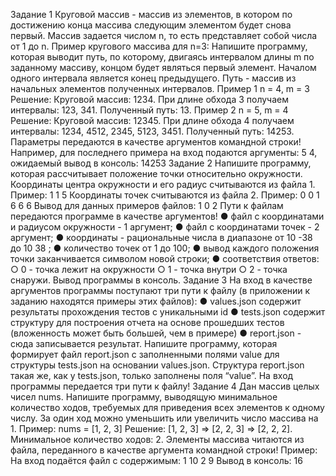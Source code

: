 Задание 1
Круговой массив - массив из элементов, в котором по достижению конца массива
следующим элементом будет снова первый. Массив задается числом n, то есть
представляет собой числа от 1 до n.
Пример кругового массива для n=3:
Напишите программу, которая выводит путь, по которому, двигаясь интервалом длины
m по заданному массиву, концом будет являться первый элемент.
Началом одного интервала является конец предыдущего.
Путь - массив из начальных элементов полученных интервалов.
Пример 1
n = 4, m = 3
Решение:
Круговой массив: 1234.
При длине обхода 3 получаем интервалы: 123, 341. Полученный путь: 13.
Пример 2
n = 5, m = 4
Решение:
Круговой массив: 12345.
При длине обхода 4 получаем интервалы: 1234, 4512, 2345, 5123, 3451.
Полученный путь: 14253.
Параметры передаются в качестве аргументов командной строки!
Например, для последнего примера на вход подаются аргументы: 5 4, ожидаемый
вывод в консоль: 14253
Задание 2
Напишите программу, которая рассчитывает положение точки относительно
окружности.
Координаты центра окружности и его радиус считываются из файла 1.
Пример:
1 1
5
Координаты точек считываются из файла 2.
Пример:
0 0
1 6
6 6
Вывод для данных примеров файлов:
1
0
2
Пути к файлам передаются программе в качестве аргументов!
● файл с координатами и радиусом окружности - 1 аргумент;
● файл с координатами точек - 2 аргумент;
● координаты - рациональные числа в диапазоне от 10
-38 до 10
38
;
● количество точек от 1 до 100;
● вывод каждого положения точки заканчивается символом новой строки;
● соответствия ответов:
○ 0 - точка лежит на окружности
○ 1 - точка внутри
○ 2 - точка снаружи.
Вывод программы в консоль.
Задание 3
На вход в качестве аргументов программы поступают три пути к файлу (в приложении
к заданию находятся примеры этих файлов):
● values.json содержит результаты прохождения тестов с уникальными id
● tests.json содержит структуру для построения отчета на основе прошедших
тестов (вложенность может быть большей, чем в примере)
● report.json - сюда записывается результат.
Напишите программу, которая формирует файл report.json с заполненными полями
value для структуры tests.json на основании values.json.
Структура report.json такая же, как у tests.json, только заполнены поля “value”.
На вход программы передается три пути к файлу!
Задание 4
Дан массив целых чисел nums.
Напишите программу, выводящую минимальное количество ходов, требуемых для
приведения всех элементов к одному числу.
За один ход можно уменьшить или увеличить число массива на 1.
Пример:
nums = [1, 2, 3]
Решение: [1, 2, 3] => [2, 2, 3] => [2, 2, 2].
Минимальное количество ходов: 2.
Элементы массива читаются из файла, переданного в качестве аргумента
командной строки!
Пример:
На вход подаётся файл с содержимым:
1
10
2
9
Вывод в консоль: 16
